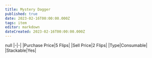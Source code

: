 ```yaml
---
title: Mystery Dagger
published: true
date: 2023-02-16T00:00:00.000Z
tags: item
editor: markdown
dateCreated: 2023-02-16T00:00:00.000Z
---
```


null
|-|-|
|Purchase Price|5 Flips|
|Sell Price|2 Flips|
|Type|Consumable|
|Stackable|Yes|

